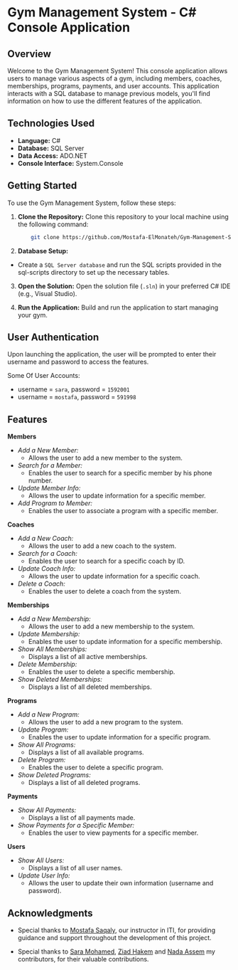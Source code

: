 # Gym Management System - C# Console Application

## Overview

Welcome to the Gym Management System! This console application allows users to manage various aspects of a gym, including members, coaches, memberships, programs, payments, and user accounts. This application interacts with a SQL database to manage previous models, you'll find information on how to use the different features of the application.

## Technologies Used
- **Language:** C#
- **Database:** SQL Server
- **Data Access:** ADO.NET
- **Console Interface:** System.Console

## Getting Started
To use the Gym Management System, follow these steps:

1. **Clone the Repository:**
Clone this repository to your local machine using the following command:
    ```bash
        git clone https://github.com/Mostafa-ElMonateh/Gym-Management-System.git
    ```

2. **Database Setup:**
- Create a `SQL Server database` and run the SQL scripts provided in the sql-scripts directory to set up the necessary tables.

3. **Open the Solution:**
Open the solution file (`.sln`) in your preferred C# IDE (e.g., Visual Studio).

3. **Run the Application:**
Build and run the application to start managing your gym.

## User Authentication
Upon launching the application, the user will be prompted to enter their username and password to access the features.

Some Of User Accounts:
- username = `sara`, password = `1592001`
- username = `mostafa`, password = `591998`

## Features
**Members**
- *Add a New Member:*
    - Allows the user to add a new member to the system.
- *Search for a Member:*
    - Enables the user to search for a specific member by his phone number.
- *Update Member Info:*
    - Allows the user to update information for a specific member.
- *Add Program to Member:*
    - Enables the user to associate a program with a specific member.

**Coaches**
- *Add a New Coach:*
    - Allows the user to add a new coach to the system.
- *Search for a Coach:*
    - Enables the user to search for a specific coach by ID.
- *Update Coach Info:*
    - Allows the user to update information for a specific coach.
- *Delete a Coach:*
    - Enables the user to delete a coach from the system.

**Memberships**
- *Add a New Membership:*
    - Allows the user to add a new membership to the system.
- *Update Membership:*
    - Enables the user to update information for a specific membership.
- *Show All Memberships:*
    - Displays a list of all active memberships.
- *Delete Membership:*
    - Enables the user to delete a specific membership.
- *Show Deleted Memberships:*
    - Displays a list of all deleted memberships.

**Programs**
- *Add a New Program:*
    - Allows the user to add a new program to the system.
- *Update Program:*
    - Enables the user to update information for a specific program.
- *Show All Programs:*
    - Displays a list of all available programs.
- *Delete Program:*
    - Enables the user to delete a specific program.
- *Show Deleted Programs:*
    - Displays a list of all deleted programs.

**Payments**
- *Show All Payments:*
    - Displays a list of all payments made.
- *Show Payments for a Specific Member:*
    - Enables the user to view payments for a specific member.

**Users**
- *Show All Users:*
    - Displays a list of all user names.
- *Update User Info:*
    - Allows the user to update their own information (username and password).

## Acknowledgments

- Special thanks to [Mostafa Saqaly](https://www.linkedin.com/in/mostafa-saqly/), our instructor in ITI, for providing guidance and support throughout the development of this project.

- Special thanks to [Sara Mohamed](https://github.com/Saramohamed13), [Ziad Hakem](https://github.com/ZiadHakem) and [Nada Assem](https://github.com/Nada-Assem) my contributors, for their valuable contributions.